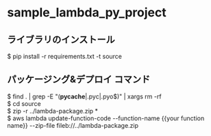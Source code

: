# sample_lambda_py_project


## ライブラリのインストール
$ pip install -r requirements.txt -t source

## パッケージング&デプロイ コマンド
$ find . | grep -E "(__pycache__|\.pyc|\.pyo$)" | xargs rm -rf  
$ cd source  
$ zip -r ../lambda-package.zip *  
$ aws lambda update-function-code --function-name {{your function name}} --zip-file fileb://../lambda-package.zip  
